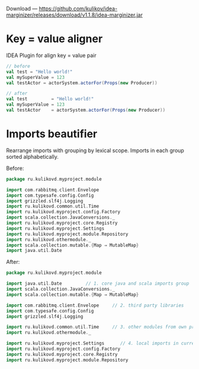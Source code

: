Download — https://github.com/kulikov/idea-marginizer/releases/download/v1.1.8/idea-marginizer.jar

Key = value aligner
===============

IDEA Plugin for align key = value pair

```scala
// before
val test = "Hello world!"
val mySuperValue = 123
val testActor = actorSystem.actorFor(Props(new Producer))

// after
val test         = "Hello world!"
val mySuperValue = 123
val testActor    = actorSystem.actorFor(Props(new Producer))
```


Imports beautifier
==================

Rearrange imports with grouping by lexical scope. Imports in each group sorted alphabetically.

Before: 
```scala
package ru.kulikovd.myproject.module

import com.rabbitmq.client.Envelope
import com.typesafe.config.Config
import grizzled.slf4j.Logging
import ru.kulikovd.common.util.Time
import ru.kulikovd.myproject.config.Factory
import scala.collection.JavaConversions._
import ru.kulikovd.myproject.core.Registry
import ru.kulikovd.myproject.Settings
import ru.kulikovd.myproject.module.Repository
import ru.kulikovd.othermodule._
import scala.collection.mutable.{Map ⇒ MutableMap}
import java.util.Date
```

After:
```scala
package ru.kulikovd.myproject.module

import java.util.Date         // 1. core java and scala imports group
import scala.collection.JavaConversions._
import scala.collection.mutable.{Map ⇒ MutableMap}

import com.rabbitmq.client.Envelope     // 2. third party libraries
import com.typesafe.config.Config
import grizzled.slf4j.Logging

import ru.kulikovd.common.util.Time     // 3. other modules from own project
import ru.kulikovd.othermodule._

import ru.kulikovd.myproject.Settings      // 4. local imports in current module
import ru.kulikovd.myproject.config.Factory
import ru.kulikovd.myproject.core.Registry
import ru.kulikovd.myproject.module.Repository 
```
